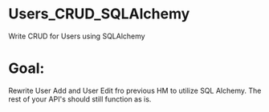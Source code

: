 # Users_CRUD_SQLAlchemy
Write CRUD for Users using SQLAlchemy


# Goal:

Rewrite User Add and User Edit fro previous HM to utilize SQL Alchemy. The rest of your API's should still function as is.
